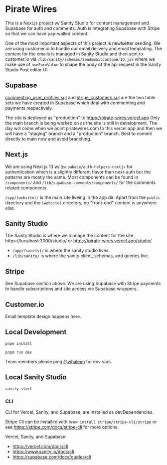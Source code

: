 # Pirate Wires

This is a Next.js project w/ Sanity Studio for content management and Supabase for auth and comments. Auth is integrating Supabase with Stripe so that we can have pay-walled content.

One of the most important aspects of this project is newlsetter sending. We are using customer.io to handle our email delivery and email templating. The content for the emails is managed in Sanity Studio and then sent to customer.io via `/lib/sanity/schemas/SendEmailCustomerIO.jsx` where we make use of `useFormValue` to shape the body of the api request in the Sanity Studio Post editor UI.

## Supabase

[commenting_user_profiles.sql](/pirate-wires/supabase/commenting_user_profiles.sql) and [stripe_customers.sql](/pirate-wires/supabase/stripe_customers.sql) are the two table sets we have created in Supabase which deal with commenting and payments respectively.

The site is deployed as "production" to https://pirate-wires.vercel.app
Only the main branch is being worked on as the site is still in development. The day will come when we point piratewires.com to this vercel app and then we will have a "staging" branch and a "production" branch. Best to commit directly to main now and avoid branching.

## Next.js

We are using Next.js 13 w/ `@supabase/auth-helpers-nextjs` for authentication which is a slightly different flavor than next-auth but the patterns are mostly the same. Most components can be found in `/components/` and `/lib/supabase-comments/components/` for the comments related components.

`/app/(website)/` is the main site liveing in the app dir. Apart from the `public` directory and the `(website)` directory, no "front-end" content is anywhere else.

## Sanity Studio

The Sanity Studio is where we manage the content for the site. https://localhost:3000/studio/ or https://pirate-wires.vercel.app/studio/

- `/app/(sanity)/` is where the sanity studio lives.
- `/lib/sanity/` is where the sanity client, schemas, and queries live.

## Stripe

See Supabase section above. We are using Supabase with Stripe payments to handle subscriptions and site access vie Supabase wrappers.

## Customer.io

Email template design happens here.

## Local Development

`pnpm install`

`pnpm run dev`

Team members please ping [@whaleen](https://github.com/whaleen) for env vars.

## Local Sanity Studio

`sanity start`

### CLI

CLI for Vercel, Sanity, and Supabase, are installed as devDependencies.

Stripe Cli can be installed with `brew install stripe/stripe-cli/stripe` or see
https://stripe.com/docs/stripe-cli for more options.

Vercel, Sanity, and Supabase:

- https://vercel.com/docs/cli
- https://www.sanity.io/docs/cli
- https://supabase.com/docs/guides/cli
